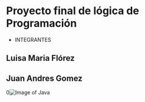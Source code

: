 # Proyecto final de lógica de Programación

* INTEGRANTES
## Luisa Maria Flórez
## Juan Andres Gomez

0![Image of Java](https://www.google.com/url?sa=i&url=https%3A%2F%2Fwww.genbeta.com%2Fpaso-a-paso%2Fcomo-desinstalar-java-de-tu-ordenador-y-que-te-pierdes-si-lo-haces&psig=AOvVaw3tW6qw7nzmuZ6nq8FQC9Fv&ust=1617807947413000&source=images&cd=vfe&ved=0CAIQjRxqFwoTCIic47Ly6e8CFQAAAAAdAAAAABAP)


